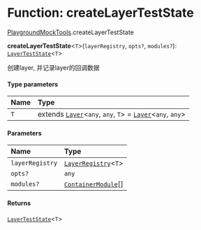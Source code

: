 # Function: createLayerTestState

[PlaygroundMockTools](/en/auto-docs/fixed-layout-editor/modules/PlaygroundMockTools.md).createLayerTestState

**createLayerTestState**<`T`>(`layerRegistry`, `opts?`, `modules?`): [`LayerTestState`](/en/auto-docs/fixed-layout-editor/classes/PlaygroundMockTools.LayerTestState.md)<`T`>

创建layer, 并记录layer的回调数据

#### Type parameters

| Name | Type |
| :------ | :------ |
| `T` | extends [`Layer`](/en/auto-docs/fixed-layout-editor/classes/Layer.md)<`any`, `any`, `T`> = [`Layer`](/en/auto-docs/fixed-layout-editor/classes/Layer.md)<`any`, `any`> |

#### Parameters

| Name | Type |
| :------ | :------ |
| `layerRegistry` | [`LayerRegistry`](/en/auto-docs/fixed-layout-editor/interfaces/LayerRegistry.md)<`T`> |
| `opts?` | `any` |
| `modules?` | [`ContainerModule`](/en/auto-docs/fixed-layout-editor/interfaces/interfaces.ContainerModule.md)\[] |

#### Returns

[`LayerTestState`](/en/auto-docs/fixed-layout-editor/classes/PlaygroundMockTools.LayerTestState.md)<`T`>
